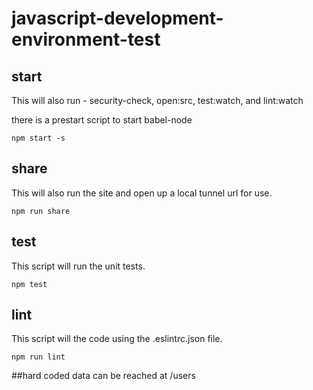 # javascript-development-environment-test

## start

This will also run 
	- security-check, open:src, test:watch, and lint:watch

there is a prestart script to start babel-node

	npm start -s


## share

This will also run the site and open up a local tunnel url for use.

	npm run share

## test

This script will run the unit tests.

	npm test

## lint

This script will the code using the .eslintrc.json file.

	npm run lint
	
	
	
##hard coded data
can be reached at /users 


